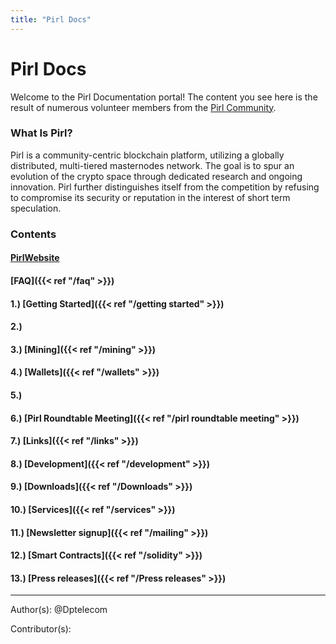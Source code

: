 ```yaml
---
title: "Pirl Docs"
---
```


# Pirl Docs

Welcome to the Pirl Documentation portal!  The content you see here is the result of numerous volunteer members from the [Pirl Community](https://discord.gg/ZSAzcmn).

### What Is Pirl? 



Pirl is a community-centric blockchain platform, utilizing a globally distributed, multi-tiered masternodes network. The goal is to spur an evolution of the crypto space through dedicated research and ongoing innovation.  Pirl further distinguishes itself from the competition by refusing to compromise its security or reputation in the interest of short term speculation.

### Contents
#### [PirlWebsite](https://pirl.io/en/ "PirlWebsite")
#### [FAQ]({{< ref "/faq" >}})
#### 1.) [Getting Started]({{< ref "/getting started" >}})
#### 2.) 
#### 3.) [Mining]({{< ref "/mining" >}})
#### 4.) [Wallets]({{< ref "/wallets" >}})
#### 5.) 
#### 6.) [Pirl Roundtable Meeting]({{< ref "/pirl roundtable meeting" >}})
#### 7.) [Links]({{< ref "/links" >}})
#### 8.) [Development]({{< ref "/development" >}})
#### 9.) [Downloads]({{< ref "/Downloads" >}})
#### 10.) [Services]({{< ref "/services" >}})
#### 11.) [Newsletter signup]({{< ref "/mailing" >}})
#### 12.) [Smart Contracts]({{< ref "/solidity" >}})
#### 13.) [Press releases]({{< ref "/Press releases" >}})


---
Author(s):
@Dptelecom


Contributor(s):



